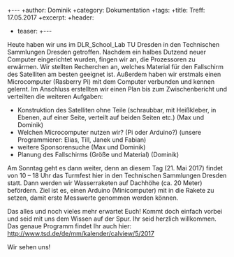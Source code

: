 +---
 +author: Dominik
 +category: Dokumentation
 +tags:
 +title: Treff: 17.05.2017
 +excerpt:
 +header:
 +  teaser: 
 +---
 
Heute haben wir uns im DLR_School_Lab TU Dresden in den Technischen Sammlungen Dresden getroffen. Nachdem ein halbes Dutzend neuer Computer eingerichtet wurden, fingen wir an, die Prozessoren zu erwärmen. Wir stellten Recherchen an, welches Material für den Fallschirm des Satelliten am besten geeignet ist. Außerdem haben wir erstmals einen Microcomputer (Rasberry Pi) mit dem Computer verbunden und kennen gelernt. Im Anschluss erstellten wir einen Plan bis zum Zwischenbericht und verteilten die weiteren Aufgaben:

 - Konstruktion des Satelliten ohne Teile (schraubbar, mit Heißkleber, in Ebenen, auf einer Seite, verteilt auf beiden Seiten etc.) (Max und Dominik)
 - Welchen Microcomputer nutzen wir? (Pi oder Arduino?) (unsere Programmierer: Elias, Till, Janek und Fabian)
 - weitere Sponsorensuche (Max und Dominik)
 - Planung des Fallschirms (Größe und Material) (Dominik)
 
Am Sonntag geht es dann weiter, denn an diesem Tag (21. Mai 2017) findet von 10 – 18 Uhr das Turmfest hier in den Technischen Sammlungen Dresden statt. Dann werden wir Wasserraketen auf Dachhöhe (ca. 20 Meter) befördern. Ziel ist es, einen Arduino (Minicomputer) mit in die Rakete zu setzen, damit erste Messwerte genommen werden können.
 
Das alles und noch vieles mehr erwartet Euch! Kommt doch einfach vorbei und seid mit uns dem Wissen auf der Spur. Ihr seid herzlich willkommen. Das genaue Programm findet Ihr auch hier: http://www.tsd.de/de/mm/kalender/calview/5/2017
 
Wir sehen uns!
